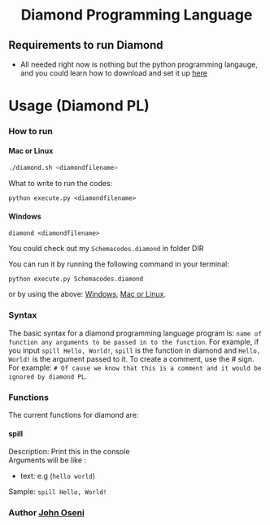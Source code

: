 <div align="center">
 <h1> Diamond Programming Language </h1>
 </div>

## Requirements to run Diamond 

- All needed right now is nothing but the python programming langauge, and you could learn how to download and set it up [here](https://medium.com/co-learning-lounge/how-to-download-install-python-on-windows-2021-44a707994013)

# Usage (Diamond PL)

### How to run

#### Mac or Linux
```bash
./diamond.sh <diamondfilename>
```

What to write to run the codes:

```shell
python execute.py <diamondfilename>
```

#### Windows
```batch
diamond <diamondfilename>
```

You could check out my `Schemacodes.diamond` in folder DIR

You can run it by running the following command in your terminal:
```shell
python execute.py Schemacodes.diamond 
```
or by using the above: [Windows](#windows), [Mac or Linux](#mac-or-linux).

### Syntax
The basic syntax for a diamond programming language program is: `name of function any arguments to be passed in to the function`.
For example, 
if you input `spill Hello, World!`, `spill` is the function  in diamond
and `Hello, World!` is the argument passed to it. To create a comment, use the # sign. 
For example: `# Of cause we know that this is a comment and it would be ignored by diamond PL`.

### Functions
The current functions for diamond are:
#### spill
Description: Print this in the console
<br>
Arguments will be like :
- text: e.g (`hello world`)

Sample: `spill Hello, World!`

 <div>
     <h3>  Author  <a href="https://linktr.ee/johnoseni">John Oseni</a> </h3>
 </div>